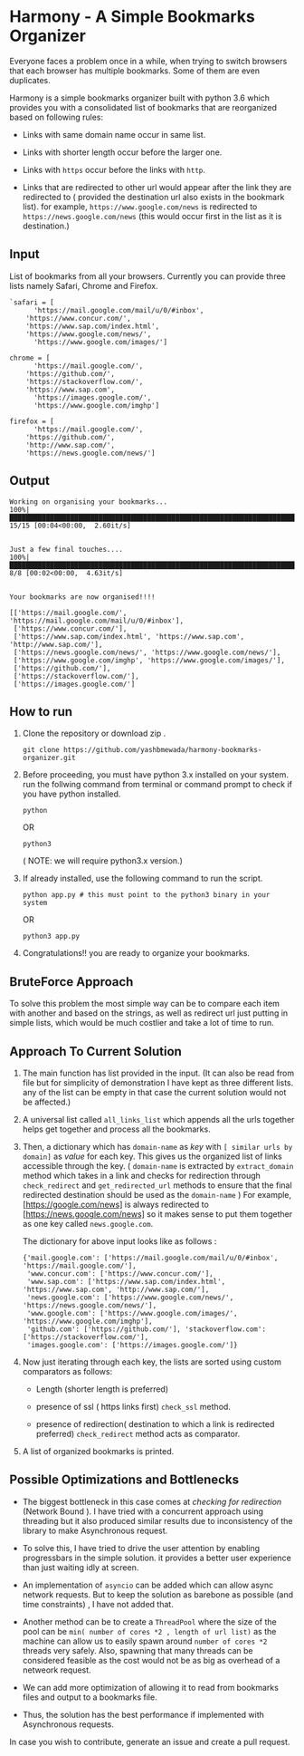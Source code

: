 # Harmony - A Simple Bookmarks Organizer

Everyone faces a problem once in a while, when trying to switch browsers that each browser has multiple bookmarks. Some of them are even duplicates.

Harmony is a simple bookmarks organizer built with python 3.6 which provides you with a consolidated list of bookmarks that are reorganized based on following rules:

- Links with same domain name occur in same list.

- Links with shorter length occur before the larger one.

- Links with `https` occur before the links with `http`.

- Links that are redirected to other url would appear after the link they are redirected to ( provided the destination url also exists in the bookmark list). for example, `https://www.google.com/news` is redirected to `https://news.google.com/news` (this would occur first in the list as it is destination.)

## Input

List of bookmarks from all your browsers. Currently you can provide three lists namely Safari, Chrome and Firefox.

```
`safari = [
      'https://mail.google.com/mail/u/0/#inbox',
    'https://www.concur.com/',
    'https://www.sap.com/index.html',
    'https://www.google.com/news/',
      'https://www.google.com/images/']

chrome = [
      'https://mail.google.com/',
    'https://github.com/',
    'https://stackoverflow.com/',
    'https://www.sap.com',
      'https://images.google.com/',
      'https://www.google.com/imghp']

firefox = [
      'https://mail.google.com/',
    'https://github.com/',
    'http://www.sap.com/',
    'https://news.google.com/news/']
```

## Output

```
Working on organising your bookmarks...
100%|███████████████████████████████████████████████████████████████████████████████████████████████████████████████| 15/15 [00:04<00:00,  2.60it/s]


Just a few final touches....
100%|█████████████████████████████████████████████████████████████████████████████████████████████████████████████████| 8/8 [00:02<00:00,  4.63it/s]


Your bookmarks are now organised!!!!

[['https://mail.google.com/', 'https://mail.google.com/mail/u/0/#inbox'], 
 ['https://www.concur.com/'], 
 ['https://www.sap.com/index.html', 'https://www.sap.com', 'http://www.sap.com/'], 
 ['https://news.google.com/news/', 'https://www.google.com/news/'], 
 ['https://www.google.com/imghp', 'https://www.google.com/images/'], 
 ['https://github.com/'], 
 ['https://stackoverflow.com/'], 
 ['https://images.google.com/']
```



## How to run

1. Clone the repository or download zip .

   ```
   git clone https://github.com/yashbmewada/harmony-bookmarks-organizer.git
   ```

   

2. Before proceeding, you must have python 3.x installed on your system. run the follwing command from terminal or command prompt to check if you have python installed.

   ```
   python
   ```

   OR

   ```
   python3
   ```

   ( NOTE: we will require python3.x version.)

   

3. If already installed, use the following command to run the script.

   ```
   python app.py # this must point to the python3 binary in your system 
   ```

   OR

   ```
   python3 app.py
   ```

4. Congratulations!! you are ready to organize your bookmarks.

## BruteForce Approach

To solve this problem the most simple way can be to compare each item with another and based on the strings, as well as redirect url just putting in simple lists, which would be much costlier and take a lot of time to run.

## Approach To Current Solution

1. The main function has list provided in the input. (It can also be read from file but for simplicity of demonstration I have kept as three different lists. any of the list can be empty in that case the current solution would not be affected.) 

2. A  universal list called `all_links_list` which appends all the urls together helps get together and process all the bookmarks.

3. Then, a dictionary which has `domain-name` as *key* with `[ similar urls by domain]` as *value* for each key. This gives us the organized list of links accessible through the key. ( `domain-name` is extracted by `extract_domain` method which takes in a link and checks for redirection through `check_redirect` and `get_redirected_url` methods to ensure that the final redirected destination should be used as the `domain-name` )  For example, [https://google.com/news] is always redirected to [https://news.google.com/news] so it makes sense to put them together as one key called `news.google.com`. 

   The dictionary for above input  looks like as follows :

   ```
   {'mail.google.com': ['https://mail.google.com/mail/u/0/#inbox', 'https://mail.google.com/'], 
    'www.concur.com': ['https://www.concur.com/'], 
    'www.sap.com': ['https://www.sap.com/index.html', 'https://www.sap.com', 'http://www.sap.com/'], 
    'news.google.com': ['https://www.google.com/news/', 'https://news.google.com/news/'], 
    'www.google.com': ['https://www.google.com/images/', 'https://www.google.com/imghp'], 
    'github.com': ['https://github.com/'], 'stackoverflow.com': ['https://stackoverflow.com/'], 
    'images.google.com': ['https://images.google.com/']}
   ```

4. Now just iterating through each key, the lists are sorted using custom comparators as follows:

   - Length (shorter length is preferred)

   - presence of ssl ( https links first) `check_ssl` method.

   - presence of redirection( destination to which a link is redirected preferred) `check_redirect` method acts as comparator.

5. A list of organized bookmarks is printed.

## Possible Optimizations and Bottlenecks

- The biggest bottleneck in this case comes at *checking for redirection* (Network Bound ). I have tried with a concurrent approach using threading but it also produced similar results due to inconsistency of the library to make Asynchronous request. 

- To solve this, I have tried to drive the user attention by enabling progressbars in the simple solution. it provides a better user experience than just waiting idly at screen.

- An implementation of `asyncio` can be added which can allow async network requests. But to keep the solution as barebone as possible (and time constraints) , I have not added that.

- Another method can be to create a `ThreadPool` where the size of the pool can be `min( number of cores *2 , length of url list)` as the machine can allow us to easily spawn around `number of cores *2 ` threads very safely. Also, spawning that many threads can be considered feasible as the cost would not be as big as overhead of a netweork request.

- We can add more optimization of allowing it to read from bookmarks files and output to a bookmarks file.

- Thus, the solution has the best performance if implemented with Asynchronous requests.

In case you wish to contribute, generate an issue and create a pull request.
